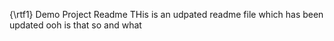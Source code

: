{\rtf1}
Demo Project Readme
THis is an udpated readme file which has been updated ooh is that so and what

